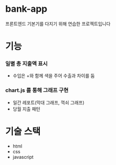 # bank-app
프론트엔드 기본기를 다지기 위해 연습한 프로젝트입니다

# 기능
### 일별 총 지출액 표시 
- 수입은 +와 함께 색을 주어 수출과 차이를 둠

### chart.js 를 통해 그래프 구현
- 일간 레포트(막대 그래프, 꺽쇠 그래프)
- 당월 지출 패턴 

# 기술 스택
- html
- css
- javascript
